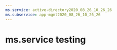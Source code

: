 ```yaml
---
ms.service: active-directory2020_08_26_10_26_26
ms.subservice: app-mgmt2020_08_26_10_26_26
---
```

 # ms.service testing